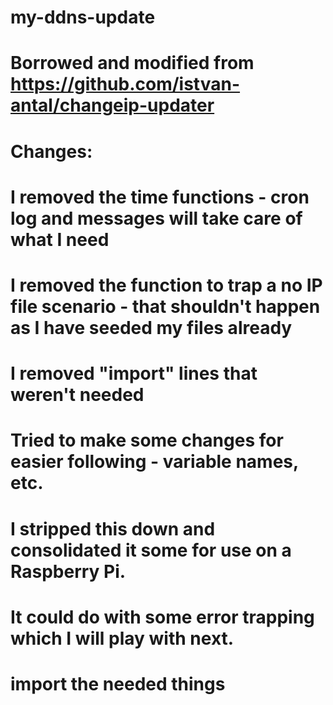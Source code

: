 # my-ddns-update
#
# Borrowed and modified from https://github.com/istvan-antal/changeip-updater
#
# Changes:
#
# I removed the time functions - cron log and messages will take care of what I need
# I removed the function to trap a no IP file scenario - that shouldn't happen as I have seeded my files already
# I removed "import" lines that weren't needed
#
# Tried to make some changes for easier following - variable names, etc.
#
# I stripped this down and consolidated it some for use on a Raspberry Pi.
#
# It could do with some error trapping which I will play with next.
#
# import the needed things
